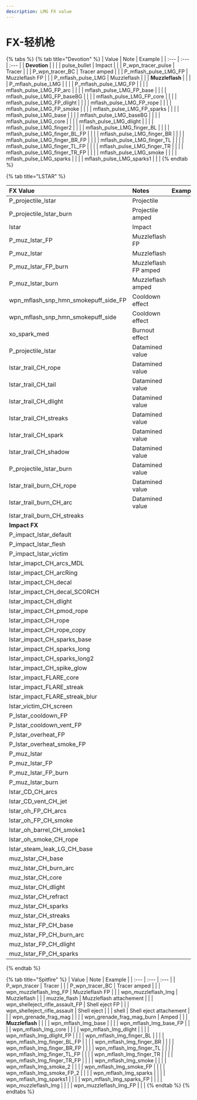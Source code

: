 ```yaml
---
description: LMG FX value
---
```


# FX-轻机枪

{% tabs %}
{% tab title="Devotion" %}
| Value | Note | Example |
| :--- | :--- | :--- |
| **Devotion** |  |  |
| pulse\_bullet | Impact |  |
| P\_wpn\_tracer\_pulse | Tracer |  |
| P\_wpn\_tracer\_BC | Tracer amped |  |
| P\_mflash\_pulse\_LMG\_FP | Muzzleflash FP |  |
| P\_mflash\_pulse\_LMG | Muzzleflash |  |
| **Muzzleflash** |  |  |
| P\_mflash\_pulse\_LMG |  |  |
| P\_mflash\_pulse\_LMG\_FP |  |  |
| mflash\_pulse\_LMG\_FP\_arc |  |  |
| mflash\_pulse\_LMG\_FP\_base |  |  |
| mflash\_pulse\_LMG\_FP\_baseBG |  |  |
| mflash\_pulse\_LMG\_FP\_core |  |  |
| mflash\_pulse\_LMG\_FP\_dlight |  |  |
| mflash\_pulse\_LMG\_FP\_rope |  |  |
| mflash\_pulse\_LMG\_FP\_smoke |  |  |
| mflash\_pulse\_LMG\_FP\_sparks |  |  |
| mflash\_pulse\_LMG\_base |  |  |
| mflash\_pulse\_LMG\_baseBG |  |  |
| mflash\_pulse\_LMG\_core |  |  |
| mflash\_pulse\_LMG\_dlight |  |  |
| mflash\_pulse\_LMG\_finger2 |  |  |
| mflash\_pulse\_LMG\_finger\_BL |  |  |
| mflash\_pulse\_LMG\_finger\_BL\_FP |  |  |
| mflash\_pulse\_LMG\_finger\_BR |  |  |
| mflash\_pulse\_LMG\_finger\_BR\_FP |  |  |
| mflash\_pulse\_LMG\_finger\_TL |  |  |
| mflash\_pulse\_LMG\_finger\_TL\_FP |  |  |
| mflash\_pulse\_LMG\_finger\_TR |  |  |
| mflash\_pulse\_LMG\_finger\_TR\_FP |  |  |
| mflash\_pulse\_LMG\_smoke |  |  |
| mflash\_pulse\_LMG\_sparks |  |  |
| mflash\_pulse\_LMG\_sparks1 |  |  |
{% endtab %}

{% tab title="LSTAR" %}


| FX Value | Notes | Examples |
| :--- | :--- | :--- |
| P\_projectile\_lstar | Projectile |  |
| P\_projectile\_lstar\_burn | Projectile amped |  |
| lstar | Impact |  |
| P\_muz\_lstar\_FP | Muzzleflash FP |  |
| P\_muz\_lstar | Muzzleflash |  |
| P\_muz\_lstar\_FP\_burn | Muzzleflash FP amped |  |
| P\_muz\_lstar\_burn | Muzzleflash amped |  |
| wpn\_mflash\_snp\_hmn\_smokepuff\_side\_FP | Cooldown effect |  |
| wpn\_mflash\_snp\_hmn\_smokepuff\_side | Cooldown effect |  |
| xo\_spark\_med | Burnout effect |  |
| P\_projectile\_lstar | Datamined value |  |
| lstar\_trail\_CH\_rope | Datamined value |  |
| lstar\_trail\_CH\_tail | Datamined value |  |
| lstar\_trail\_CH\_dlight | Datamined value |  |
| lstar\_trail\_CH\_streaks | Datamined value |  |
| lstar\_trail\_CH\_spark | Datamined value |  |
| lstar\_trail\_CH\_shadow | Datamined value |  |
| P\_projectile\_lstar\_burn | Datamined value |  |
| lstar\_trail\_burn\_CH\_rope | Datamined value |  |
| lstar\_trail\_burn\_CH\_arc | Datamined value |  |
| lstar\_trail\_burn\_CH\_streaks |  |  |
| **Impact FX** |  |  |
| P\_impact\_lstar\_default |  |  |
| P\_impact\_lstar\_flesh |  |  |
| P\_impact\_lstar\_victim |  |  |
| lstar\_imapct\_CH\_arcs\_MDL |  |  |
| lstar\_impact\_CH\_arcRing |  |  |
| lstar\_impact\_CH\_decal |  |  |
| lstar\_impact\_CH\_decal\_SCORCH |  |  |
| lstar\_impact\_CH\_dlight |  |  |
| lstar\_impact\_CH\_pmod\_rope |  |  |
| lstar\_impact\_CH\_rope |  |  |
| lstar\_impact\_CH\_rope\_copy |  |  |
| lstar\_impact\_CH\_sparks\_base |  |  |
| lstar\_impact\_CH\_sparks\_long |  |  |
| lstar\_impact\_CH\_sparks\_long2 |  |  |
| lstar\_impact\_CH\_spike\_glow |  |  |
| lstar\_impact\_FLARE\_core |  |  |
| lstar\_impact\_FLARE\_streak |  |  |
| lstar\_impact\_FLARE\_streak\_blur |  |  |
| lstar\_victim\_CH\_screen |  |  |
| P\_lstar\_cooldown\_FP |  |  |
| P\_lstar\_cooldown\_vent\_FP |  |  |
| P\_lstar\_overheat\_FP |  |  |
| P\_lstar\_overheat\_smoke\_FP |  |  |
| P\_muz\_lstar |  |  |
| P\_muz\_lstar\_FP |  |  |
| P\_muz\_lstar\_FP\_burn |  |  |
| P\_muz\_lstar\_burn |  |  |
| lstar\_CD\_CH\_arcs |  |  |
| lstar\_CD\_vent\_CH\_jet |  |  |
| lstar\_oh\_FP\_CH\_arcs |  |  |
| lstar\_oh\_FP\_CH\_smoke |  |  |
| lstar\_oh\_barrel\_CH\_smoke1 |  |  |
| lstar\_oh\_smoke\_CH\_rope |  |  |
| lstar\_steam\_leak\_LG\_CH\_base |  |  |
| muz\_lstar\_CH\_base |  |  |
| muz\_lstar\_CH\_burn\_arc |  |  |
| muz\_lstar\_CH\_core |  |  |
| muz\_lstar\_CH\_dlight |  |  |
| muz\_lstar\_CH\_refract |  |  |
| muz\_lstar\_CH\_sparks |  |  |
| muz\_lstar\_CH\_streaks |  |  |
| muz\_lstar\_FP\_CH\_base |  |  |
| muz\_lstar\_FP\_CH\_burn\_arc |  |  |
| muz\_lstar\_FP\_CH\_dlight |  |  |
| muz\_lstar\_FP\_CH\_sparks |  |  |
{% endtab %}

{% tab title="Spitfire" %}
| Value | Note | Example |
| :--- | :--- | :--- |
| P\_wpn\_tracer | Tracer |  |
| P\_wpn\_tracer\_BC | Tracer amped |  |
| wpn\_muzzleflash\_lmg\_FP | Muzzleflash FP |  |
| wpn\_muzzleflash\_lmg | Muzzleflash |  |
| muzzle\_flash | Muzzleflash attachement |  |
| wpn\_shelleject\_rifle\_assault\_FP | Shell eject FP |  |
| wpn\_shelleject\_rifle\_assault | Shell eject |  |
| shell | Shell eject attachement |  |
| wpn\_grenade\_frag\_mag |  |  |
| wpn\_grenade\_frag\_mag\_burn | Amped |  |
| **Muzzleflash** |  |  |
| wpn\_mflash\_lmg\_base |  |  |
| wpn\_mflash\_lmg\_base\_FP |  |  |
| wpn\_mflash\_lmg\_core |  |  |
| wpn\_mflash\_lmg\_dlight |  |  |
| wpn\_mflash\_lmg\_dlight\_FP |  |  |
| wpn\_mflash\_lmg\_finger\_BL |  |  |
| wpn\_mflash\_lmg\_finger\_BL\_FP |  |  |
| wpn\_mflash\_lmg\_finger\_BR |  |  |
| wpn\_mflash\_lmg\_finger\_BR\_FP |  |  |
| wpn\_mflash\_lmg\_finger\_TL |  |  |
| wpn\_mflash\_lmg\_finger\_TL\_FP |  |  |
| wpn\_mflash\_lmg\_finger\_TR |  |  |
| wpn\_mflash\_lmg\_finger\_TR\_FP |  |  |
| wpn\_mflash\_lmg\_smoke |  |  |
| wpn\_mflash\_lmg\_smoke\_2 |  |  |
| wpn\_mflash\_lmg\_smoke\_FP |  |  |
| wpn\_mflash\_lmg\_smoke\_FP\_2 |  |  |
| wpn\_mflash\_lmg\_sparks |  |  |
| wpn\_mflash\_lmg\_sparks1 |  |  |
| wpn\_mflash\_lmg\_sparks\_FP |  |  |
| wpn\_muzzleflash\_lmg |  |  |
| wpn\_muzzleflash\_lmg\_FP |  |  |
{% endtab %}
{% endtabs %}


